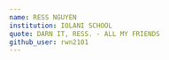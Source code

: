 ```yaml
---
name: RESS NGUYEN
institution: IOLANI SCHOOL
quote: DARN IT, RESS. - ALL MY FRIENDS
github_user: rwn2101
---
```

